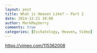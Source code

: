 ```yaml
---
layout: post
title: What is Heaven Like? – Part 2
date: 2014-12-21 18:00
author: MarkMayberry
comments: true
categories: [Eschatology, Heaven, Video]
---
```

https://vimeo.com/115362008
